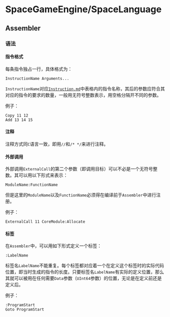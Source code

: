 ﻿# SpaceGameEngine/SpaceLanguage 
## Assembler
### 语法
#### 指令格式
每条指令独占一行，具体格式为：
```
InstructionName Arguments...
```
`InstructionName`对应[`Instruction.md`](./Instruction.md)中表格内的指令名称，其后的参数应符合其对应的指令的要求的数量，一般用无符号整数表示，用空格分隔开不同的参数。

例子：
```
Copy 11 12
Add 13 14 15
```

#### 注释
注释方式同`C`语言一致，即用`//`和`/* */`来进行注释。

#### 外部调用
外部调用`ExternalCall`的第二个参数（即调用目标）可以不必是一个无符号整数。其可以用以下形式来表示：
```
ModuleName:FunctionName
```
但是这里的`ModuleName`以及`FunctionName`必须得在编译前于`Assembler`中进行注册。

例子：
```
ExternalCall 11 CoreModule:Allocate
```

#### 标签
在`Assembler`中，可以用如下形式定义一个标签：
```
:LabelName
```
标签名`LabelName`不能重复。每个标签都对应着一个在定义这个标签时的实际代码位置，即当时生成的指令的长度。只要标签名`LabelName`有实际的定义位置，那么其就可以被用在任何需要`Data`参数（`UInt64`参数）的位置，无论是在定义前还是定义后。

例子：
```
:ProgramStart
Goto ProgramStart
```